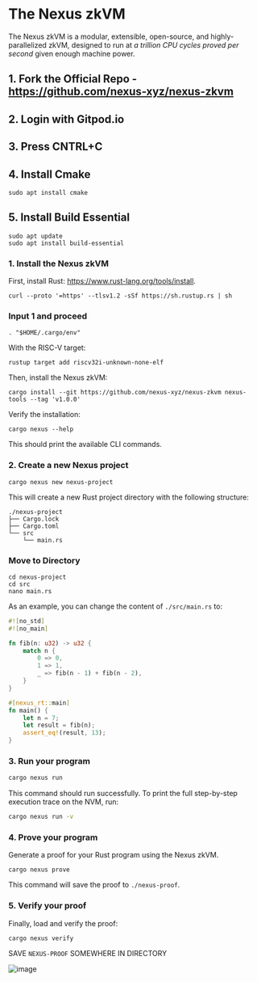 # The Nexus zkVM

The Nexus zkVM is a modular, extensible, open-source, and highly-parallelized zkVM, designed to run at *a trillion CPU cycles proved per second* given enough machine power.

## 1. Fork the Official Repo - https://github.com/nexus-xyz/nexus-zkvm 
## 2. Login with Gitpod.io

## 3. Press CNTRL+C

## 4. Install Cmake

```
sudo apt install cmake
```
## 5. Install Build Essential 
```
sudo apt update
sudo apt install build-essential
```


### 1. Install the Nexus zkVM

First, install Rust: https://www.rust-lang.org/tools/install.
```
curl --proto '=https' --tlsv1.2 -sSf https://sh.rustup.rs | sh

```
### Input 1 and proceed 

```
. "$HOME/.cargo/env"
```

With the RISC-V target:

```shell
rustup target add riscv32i-unknown-none-elf
```

Then, install the Nexus zkVM:

```shell
cargo install --git https://github.com/nexus-xyz/nexus-zkvm nexus-tools --tag 'v1.0.0'
```

Verify the installation:

```shell
cargo nexus --help
```

This should print the available CLI commands.

### 2. Create a new Nexus project

```shell
cargo nexus new nexus-project
```

This will create a new Rust project directory with the following structure:

```shell
./nexus-project
├── Cargo.lock
├── Cargo.toml
└── src
    └── main.rs
```

### Move to Directory 

```
cd nexus-project
cd src
nano main.rs
```
As an example, you can change the content of `./src/main.rs` to:

```rust
#![no_std]
#![no_main]

fn fib(n: u32) -> u32 {
    match n {
        0 => 0,
        1 => 1,
        _ => fib(n - 1) + fib(n - 2),
    }
}

#[nexus_rt::main]
fn main() {
    let n = 7;
    let result = fib(n);
    assert_eq!(result, 13);
}
```


### 3. Run your program

```bash
cargo nexus run
```

This command should run successfully. To print the full step-by-step execution trace on the NVM, run:

```bash
cargo nexus run -v
```

### 4. Prove your program

Generate a proof for your Rust program using the Nexus zkVM.

```shell
cargo nexus prove
```

This command will save the proof to `./nexus-proof`.

### 5. Verify your proof

Finally, load and verify the proof:

```shell
cargo nexus verify
```



SAVE ```NEXUS-PROOF``` SOMEWHERE IN DIRECTORY

![image](https://github.com/mztacat/nexus-zkvm/assets/31314340/c66f422d-ce36-4580-98a0-9e2540e4de41)

